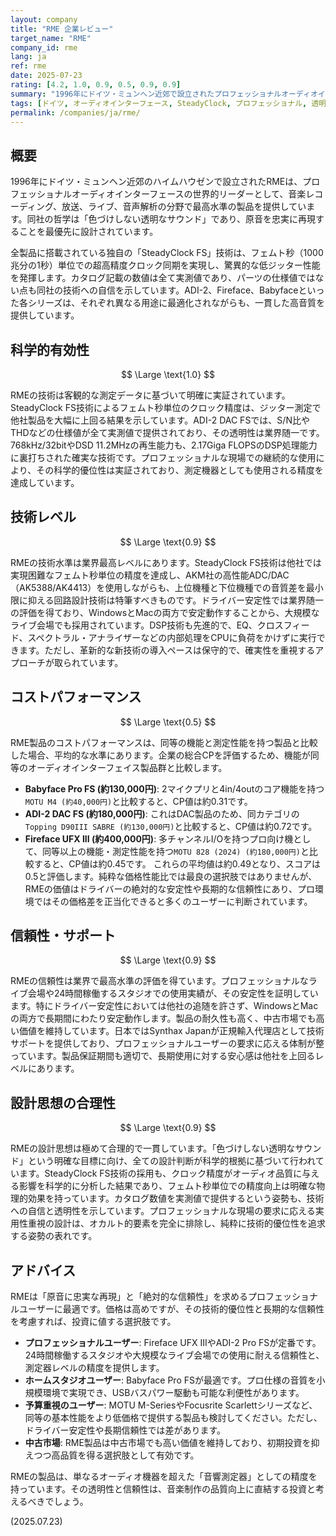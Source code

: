 ```yaml
---
layout: company
title: "RME 企業レビュー"
target_name: "RME"
company_id: rme
lang: ja
ref: rme
date: 2025-07-23
rating: [4.2, 1.0, 0.9, 0.5, 0.9, 0.9]
summary: "1996年にドイツ・ミュンヘン近郊で設立されたプロフェッショナルオーディオインターフェースの専門メーカー。独自のSteadyClock FS技術によりフェムト秒単位での超高精度クロック同期を実現し、「色づけしない透明なサウンド」を追求。測定値は全て実測値であり、プロの現場からの厳しい要求に応えるドライバー安定性と音質で、世界中のスタジオで圧倒的な信頼を得ています。"
tags: [ドイツ, オーディオインターフェース, SteadyClock, プロフェッショナル, 透明性]
permalink: /companies/ja/rme/
---
```


## 概要

1996年にドイツ・ミュンヘン近郊のハイムハウゼンで設立されたRMEは、プロフェッショナルオーディオインターフェースの世界的リーダーとして、音楽レコーディング、放送、ライブ、音声解析の分野で最高水準の製品を提供しています。同社の哲学は「色づけしない透明なサウンド」であり、原音を忠実に再現することを最優先に設計されています。

全製品に搭載されている独自の「SteadyClock FS」技術は、フェムト秒（1000兆分の1秒）単位での超高精度クロック同期を実現し、驚異的な低ジッター性能を発揮します。カタログ記載の数値は全て実測値であり、パーツの仕様値ではない点も同社の技術への自信を示しています。ADI-2、Fireface、Babyfaceといった各シリーズは、それぞれ異なる用途に最適化されながらも、一貫した高音質を提供しています。

## 科学的有効性

$$ \Large \text{1.0} $$

RMEの技術は客観的な測定データに基づいて明確に実証されています。SteadyClock FS技術によるフェムト秒単位のクロック精度は、ジッター測定で他社製品を大幅に上回る結果を示しています。ADI-2 DAC FSでは、S/N比やTHDなどの仕様値が全て実測値で提供されており、その透明性は業界随一です。768kHz/32bitやDSD 11.2MHzの再生能力も、2.17Giga FLOPSのDSP処理能力に裏打ちされた確実な技術です。プロフェッショナルな現場での継続的な使用により、その科学的優位性は実証されており、測定機器としても使用される精度を達成しています。

## 技術レベル

$$ \Large \text{0.9} $$

RMEの技術水準は業界最高レベルにあります。SteadyClock FS技術は他社では実現困難なフェムト秒単位の精度を達成し、AKM社の高性能ADC/DAC（AK5388/AK4413）を使用しながらも、上位機種と下位機種での音質差を最小限に抑える回路設計技術は特筆すべきものです。ドライバー安定性では業界随一の評価を得ており、WindowsとMacの両方で安定動作することから、大規模なライブ会場でも採用されています。DSP技術も先進的で、EQ、クロスフィード、スペクトラル・アナライザーなどの内部処理をCPUに負荷をかけずに実行できます。ただし、革新的な新技術の導入ペースは保守的で、確実性を重視するアプローチが取られています。

## コストパフォーマンス

$$ \Large \text{0.5} $$

RME製品のコストパフォーマンスは、同等の機能と測定性能を持つ製品と比較した場合、平均的な水準にあります。企業の総合CPを評価するため、機能が同等のオーディオインターフェイス製品群と比較します。
- **Babyface Pro FS (約130,000円)**: 2マイクプリと4in/4outのコア機能を持つ`MOTU M4 (約40,000円)`と比較すると、CP値は約0.31です。
- **ADI-2 DAC FS (約180,000円)**: これはDAC製品のため、同カテゴリの`Topping D90III SABRE (約130,000円)`と比較すると、CP値は約0.72です。
- **Fireface UFX III (約400,000円)**: 多チャンネルI/Oを持つプロ向け機として、同等以上の機能・測定性能を持つ`MOTU 828 (2024) (約180,000円)`と比較すると、CP値は約0.45です。
これらの平均値は約0.49となり、スコアは0.5と評価します。純粋な価格性能比では最良の選択肢ではありませんが、RMEの価値はドライバーの絶対的な安定性や長期的な信頼性にあり、プロ環境ではその価格差を正当化できると多くのユーザーに判断されています。

## 信頼性・サポート

$$ \Large \text{0.9} $$

RMEの信頼性は業界で最高水準の評価を得ています。プロフェッショナルなライブ会場や24時間稼働するスタジオでの使用実績が、その安定性を証明しています。特にドライバー安定性においては他社の追随を許さず、WindowsとMacの両方で長期間にわたり安定動作します。製品の耐久性も高く、中古市場でも高い価値を維持しています。日本ではSynthax Japanが正規輸入代理店として技術サポートを提供しており、プロフェッショナルユーザーの要求に応える体制が整っています。製品保証期間も適切で、長期使用に対する安心感は他社を上回るレベルにあります。

## 設計思想の合理性

$$ \Large \text{0.9} $$

RMEの設計思想は極めて合理的で一貫しています。「色づけしない透明なサウンド」という明確な目標に向け、全ての設計判断が科学的根拠に基づいて行われています。SteadyClock FS技術の採用も、クロック精度がオーディオ品質に与える影響を科学的に分析した結果であり、フェムト秒単位での精度向上は明確な物理的効果を持っています。カタログ数値を実測値で提供するという姿勢も、技術への自信と透明性を示しています。プロフェッショナルな現場の要求に応える実用性重視の設計は、オカルト的要素を完全に排除し、純粋に技術的優位性を追求する姿勢の表れです。

## アドバイス

RMEは「原音に忠実な再現」と「絶対的な信頼性」を求めるプロフェッショナルユーザーに最適です。価格は高めですが、その技術的優位性と長期的な信頼性を考慮すれば、投資に値する選択肢です。

- **プロフェッショナルユーザー**: Fireface UFX IIIやADI-2 Pro FSが定番です。24時間稼働するスタジオや大規模なライブ会場での使用に耐える信頼性と、測定器レベルの精度を提供します。
- **ホームスタジオユーザー**: Babyface Pro FSが最適です。プロ仕様の音質を小規模環境で実現でき、USBバスパワー駆動も可能な利便性があります。
- **予算重視のユーザー**: MOTU M-SeriesやFocusrite Scarlettシリーズなど、同等の基本性能をより低価格で提供する製品も検討してください。ただし、ドライバー安定性や長期信頼性では差があります。
- **中古市場**: RME製品は中古市場でも高い価値を維持しており、初期投資を抑えつつ高品質を得る選択肢として有効です。

RMEの製品は、単なるオーディオ機器を超えた「音響測定器」としての精度を持っています。その透明性と信頼性は、音楽制作の品質向上に直結する投資と考えるべきでしょう。

(2025.07.23)